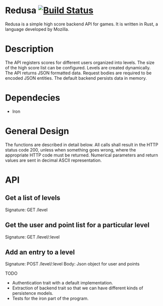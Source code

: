 # Redusa [![Build Status](https://travis-ci.org/elyzion/redusa.svg?branch=master)](https://travis-ci.org/elyzion/redusa)

Redusa is a simple high score backend API for games. It is written in Rust, a language developed by Mozilla. 

# Description

The API registers scores for different users organized into levels. The size of the high score list can be configured. Levels are created dynamically. The API returns JSON formatted data. Request bodies are required to be encoded JSON entities. The default backend persists data in memory.

# Dependecies

* Iron

# General Design 

The functions are described in detail below. All calls shall result in the HTTP status code 200, unless when something goes wrong, where the appropriate HTTP code must be returned. Numerical parameters and return values are sent in decimal ASCII representation.

# API 

## Get a list of levels

Signature: GET /level

## Get the user and point list for a particular level

Signature: GET /level/:level

## Add an entry to a level

Signature: POST /level/:level
Body: Json object for user and points

TODO

* Authentication trait with a default implementation.
* Extraction of backend trait so that we can have different kinds of persistence models.
* Tests for the iron part of the program.
